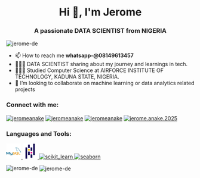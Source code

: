 <h1 align="center">Hi 👋, I'm Jerome</h1>
<h3 align="center">A passionate DATA SCIENTIST from NIGERIA</h3>

<p align="left"> <img src="https://komarev.com/ghpvc/?username=jerome-de&label=Profile%20views&color=0e75b6&style=flat" alt="jerome-de" /> </p>

- 📫 How to reach me **whatsapp-@08149613457**
- 👩🏻‍💻 DATA SCIENTIST sharing about my journey and learnings in tech.
- 👩🏻‍🎓 Studied Computer Science at AIRFORCE INSTITUTE OF TECHNOLOGY, KADUNA STATE, NIGERIA.
- 💞️ I’m looking to collaborate on machine learning or data analytics related projects

<h3 align="left">Connect with me:</h3>
<p align="left">
<a href="https://twitter.com/jeromeanake" target="blank"><img align="center" src="https://raw.githubusercontent.com/rahuldkjain/github-profile-readme-generator/master/src/images/icons/Social/twitter.svg" alt="jeromeanake" height="30" width="40" /></a>
<a href="https://linkedin.com/in/jeromeanake" target="blank"><img align="center" src="https://raw.githubusercontent.com/rahuldkjain/github-profile-readme-generator/master/src/images/icons/Social/linked-in-alt.svg" alt="jeromeanake" height="30" width="40" /></a>
<a href="https://kaggle.com/jeromeanake" target="blank"><img align="center" src="https://raw.githubusercontent.com/rahuldkjain/github-profile-readme-generator/master/src/images/icons/Social/kaggle.svg" alt="jeromeanake" height="30" width="40" /></a>
<a href="https://fb.com/jeromeanake" target="blank"><img align="center" src="https://raw.githubusercontent.com/rahuldkjain/github-profile-readme-generator/master/src/images/icons/Social/facebook.svg" alt="jerome.anake.2025" height="30" width="40" /></a>
</p>

<h3 align="left">Languages and Tools:</h3>
<p align="left"> <a href="https://www.mysql.com/" target="_blank" rel="noreferrer"> <img src="https://raw.githubusercontent.com/devicons/devicon/master/icons/mysql/mysql-original-wordmark.svg" alt="mysql" width="40" height="40"/> </a> <a href="https://pandas.pydata.org/" target="_blank" rel="noreferrer"> <img src="https://raw.githubusercontent.com/devicons/devicon/2ae2a900d2f041da66e950e4d48052658d850630/icons/pandas/pandas-original.svg" alt="pandas" width="40" height="40"/> </a> <a href="https://scikit-learn.org/" target="_blank" rel="noreferrer"> <img src="https://upload.wikimedia.org/wikipedia/commons/0/05/Scikit_learn_logo_small.svg" alt="scikit_learn" width="40" height="40"/> </a> <a href="https://seaborn.pydata.org/" target="_blank" rel="noreferrer"> <img src="https://seaborn.pydata.org/_images/logo-mark-lightbg.svg" alt="seaborn" width="40" height="40"/> </a> </p>

<p><img align="left" src="https://github-readme-stats.vercel.app/api/top-langs?username=jerome-de&show_icons=true&locale=en&layout=compact" alt="jerome-de" /></p>

<p>&nbsp;<img align="center" src="https://github-readme-stats.vercel.app/api?username=jerome-de&show_icons=true&locale=en" alt="jerome-de" /></p>




<!---
Jerome-de/Jerome-de is a ✨ special ✨ repository because its `README.md` (this file) appears on your GitHub profile.
You can click the Preview link to take a look at your changes.
--->
